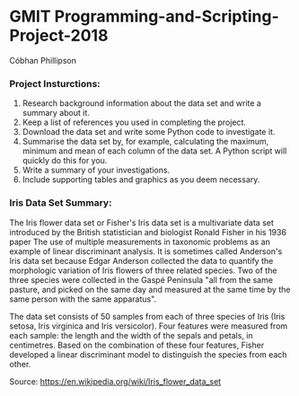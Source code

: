 # GMIT Programming-and-Scripting-Project-2018

Cóbhan Phillipson

<h3>Project Insturctions:</h3>
<ol><li>Research background information about the data set and write a summary about it.</li>
<li>Keep a list of references you used in completing the project.</li>
<li>Download the data set and write some Python code to investigate it.</li>
<li>Summarise the data set by, for example, calculating the maximum, minimum and mean of each column of the data set. A Python script will quickly do this for you.</li>
<li>Write a summary of your investigations.</li>
<li>Include supporting tables and graphics as you deem necessary.</li></ol>

<h3>Iris Data Set Summary:</h3>
The Iris flower data set or Fisher's Iris data set is a multivariate data set introduced by the British statistician and biologist Ronald Fisher in his 1936 paper The use of multiple measurements in taxonomic problems as an example of linear discriminant analysis. It is sometimes called Anderson's Iris data set because Edgar Anderson collected the data to quantify the morphologic variation of Iris flowers of three related species. Two of the three species were collected in the Gaspé Peninsula "all from the same pasture, and picked on the same day and measured at the same time by the same person with the same apparatus".

The data set consists of 50 samples from each of three species of Iris (Iris setosa, Iris virginica and Iris versicolor). Four features were measured from each sample: the length and the width of the sepals and petals, in centimetres. Based on the combination of these four features, Fisher developed a linear discriminant model to distinguish the species from each other.

Source: https://en.wikipedia.org/wiki/Iris_flower_data_set
